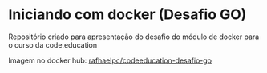 # Iniciando com docker (Desafio GO)
Repositório criado para apresentação do desafio do módulo de docker para o curso da code.education

Imagem no docker hub: 
[rafhaelpc/codeeducation-desafio-go](https://hub.docker.com/r/rafhaelpc/codeeducation-desafio-go)




